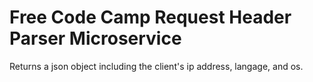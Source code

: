 Free Code Camp Request Header Parser Microservice
=================

Returns a json object including the client's ip address, langage, and os.
